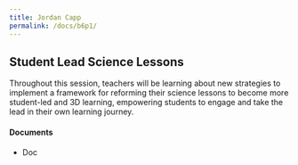 ```yaml
---
title: Jordan Capp
permalink: /docs/b6p1/
---
```


## Student Lead Science Lessons

Throughout this session, teachers will be learning about new strategies to implement a framework for reforming their science lessons to become more student-led and 3D learning, empowering students to engage and take the lead in their own learning journey.

#### Documents
 - Doc